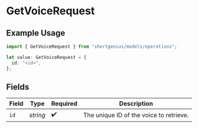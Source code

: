 # GetVoiceRequest

## Example Usage

```typescript
import { GetVoiceRequest } from "shortgenius/models/operations";

let value: GetVoiceRequest = {
  id: "<id>",
};
```

## Fields

| Field                                   | Type                                    | Required                                | Description                             |
| --------------------------------------- | --------------------------------------- | --------------------------------------- | --------------------------------------- |
| `id`                                    | *string*                                | :heavy_check_mark:                      | The unique ID of the voice to retrieve. |
